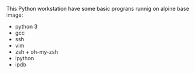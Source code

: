 This Python workstation have some basic prograns runnig on alpine base image:

- python 3
- gcc
- ssh
- vim
- zsh + oh-my-zsh
- ipython
- ipdb